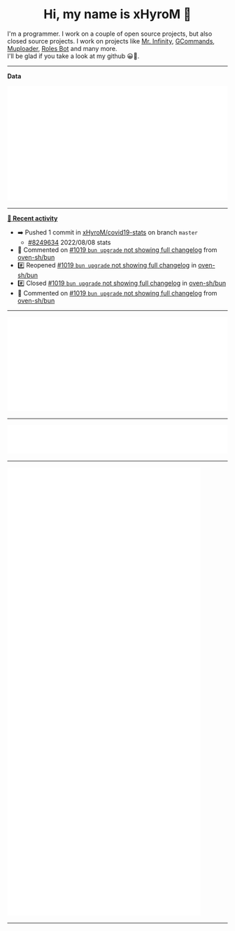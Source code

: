 <p align="center">
    <!-- <img src="https://avatars.githubusercontent.com/u/56601352" width="192" alt="hyro's pfp" /> -->
    <h1 align="center">Hi, my name is xHyroM 👋</h1>
</p>

I'm a programmer. I work on a couple of open source projects, but also closed source projects. I work on projects like [Mr. Infinity](https://discord.com/oauth2/authorize?client_id=720321585625694239&scope=bot%20applications.commands&permissions=8&redirect_uri=https://blobs.gq/imanager&prompt=consent&response_type=code), [GCommands](https://github.com/Garlic-Team/GCommands), [Muploader](https://github.com/xHyroM/Muploader), [Roles Bot](https://github.com/xHyroM/roles-bot) and many more.  
I'll be glad if you take a look at my github 😀👀.

___
**Data**

<img src="https://github.com/xHyroM/xHyroM/blob/master/.cache/base.svg">

___

**[📰 Recent activity](https://github.com/xHyroM)**
* ➡️ Pushed 1 commit in [xHyroM/covid19-stats](https://github.com/xHyroM/covid19-stats) on branch `master`
  * [#8249634](https://github.com/xHyroM/covid19-stats/commit/8249634) 2022/08/08 stats
* 💬 Commented on [#1019 `bun upgrade` not showing full changelog](https://github.com/oven-sh/bun/issues/1019) from [oven-sh/bun](https://github.com/oven-sh/bun)
* #️⃣ Reopened [#1019 `bun upgrade` not showing full changelog](https://github.com/oven-sh/bun/issues/1019) in [oven-sh/bun](https://github.com/oven-sh/bun)
* #️⃣ Closed [#1019 `bun upgrade` not showing full changelog](https://github.com/oven-sh/bun/issues/1019) in [oven-sh/bun](https://github.com/oven-sh/bun)
* 💬 Commented on [#1019 `bun upgrade` not showing full changelog](https://github.com/oven-sh/bun/issues/1019) from [oven-sh/bun](https://github.com/oven-sh/bun)


___

<img src="https://github.com/xHyroM/xHyroM/blob/master/.cache/isocalendar.svg">

___

<img src="https://github.com/xHyroM/xHyroM/blob/master/.cache/languages.svg">

___

<img src="https://github.com/xHyroM/xHyroM/blob/master/.cache/achievements.svg">

___
